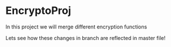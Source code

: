 # EncryptoProj
In this project we will merge different encryption functions

Lets see how these changes in branch are reflected in master file!
